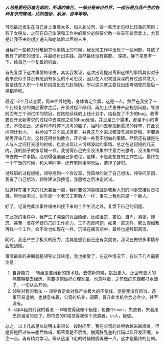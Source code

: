 ##### 人总是要经历痛苦期的，所谓的痛苦，一部分是来自外界，一部分是自我产生的各种复杂的情绪，比如惶恐、紧张、自卑等等。
可能最近发生在自己身上事情太多，加入新公司，做一些历史包袱比较重的项目；有了女朋友，之前在自己生活和工作中的精分必然要分散一些去在谈恋爱上，尤其是让我不由的想加速去和她体验以后的人生。

当我将一些精力分散到其他事情上的时候，我发现工作中出现了一些问题，导致了我有了辞职的想法，并最终付出实践，虽然最终没有离职。
深夜，静下来思考一下，给自己一个复盘的机会。

首先复盘下这次事情的缘由，其实我发现，这次出现提出离职这样的事情其实对于我来说似乎并没有感到有多么的不可思议，因为在入职初就深深的有过这种念头，甚至还在入职一个月阶段投出去几封简历。所以这次就主要找出压垮骆驼的最后一棵稻草吧。

最近1-2个月谈恋爱，周末往外地跑，身体肯定会累，这是一点，然后在我接了一个比较复杂的商品需求之后，开发过程不顺利，再加上优惠券产品规划问题，导致前面有三个测试中的项目，在陆陆续续的上线计划中，给我提了不少的bug，我需要在开发新需求的过程中去兼顾之前的bug处理，并且是三个需求，都是不小的需求，不仅如此，还得时不时停下思考的脑子，抽时间去参加新需求的评审，在此次排期计划内，一共参加了三个需求评审，并且这几个需求都没有最终定稿，需要后期再评审几次。这样还得参加晚会，开会做一些我不想做的事情。然后还有就是在人与人之间打交道的时候，也会出现让人情绪波动的事情。总之在这短短的几天内，我的脑子就像浆糊一样，我觉得自己完全没法集中注意力去思考，没法集中精神去做一件事情。必须得强迫自己多进程，这样，不是我想要的工作生活。最终在一个午饭的时候，和大学同学，还有前同事聊天后，选择了辞职。

说辞职的过程很短，领导找到一个会议室，我简单的说了自己想法，领导问原因，我说了自己想法，领导建议我换组，我思考之后决定试试。

就这样在接下来的几天甚至一周，我将要做的事情就是和新入职的同事交接负责项目，带他做需求，似乎是一个老员工带新人一样，事实上我也只是一个新人。

好了，记录完此次事件缘由和接下来的工作生活之外，复盘下自己的问题。

在此次的事件中，我产生了深深的负面情绪，比如沮丧，害怕，自卑，紧张，惶恐。甚至一度在怀疑自己的工作能力，工作态度问题，如果一直这样，那么假如我再找一个工作，会不会也如现在一样，沉浸在痛苦期中，最终也是辞职离场。

同时，我还产生了极大的压力，尤其是想到自己还有女朋友，我现在做很多事情都会想到她。

事情最新的进展就是领导让我转组，我也接受了，在这种情况下，有以下几点需要注意：
1. 自身能力 -- 转组是要用新的技术栈，去做新的端，挑战更大，还会有更大的痛苦期要去经历，需要提前做好心理准备。也意味着，之前做的东西都打水漂了，一切从头开始。
2. 领导对我的看法 -- 领导肯定会对我产生极大的不信任，觉得我没有担当，遇事容易退缩，也就意味着，公司的培养，调薪，晋升此类机会势必会少。甚至没有。
3. 同事&组员对我的看法 -- B端觉得我像个叛徒，也像个loser，失败者，夹着尾巴灰溜溜的走了。即将去的C端觉得我像个流浪者，小人，叛徒。

总之，以上几点足以说明未来很长一段时间里，我在公司的处境会越来越艰难。但是要是回过头来想后悔吗，那答案是不后悔。脱离脏乱差的代码以及开发环境。专注一点。再有精力学习。等从这里飞走的时候翅膀再硬一点，这才是最终的目的。










